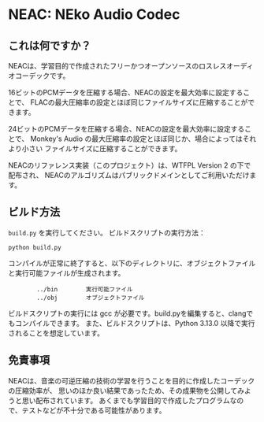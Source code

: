 # NEAC: NEko Audio Codec

## これは何ですか？
NEACは、学習目的で作成されたフリーかつオープンソースのロスレスオーディオコーデックです。

16ビットのPCMデータを圧縮する場合、NEACの設定を最大効率に設定することで、
FLACの最大圧縮率の設定とほぼ同じファイルサイズに圧縮することができます。

24ビットのPCMデータを圧縮する場合、NEACの設定を最大効率に設定することで、
Monkey's Audio の最大圧縮率の設定とほぼ同じか、場合によってはそれより小さい
ファイルサイズに圧縮することができます。

NEACのリファレンス実装（このプロジェクト）は、WTFPL Version 2 の下で配布され、
NEACのアルゴリズムはパブリックドメインとしてご利用いただけます。

## ビルド方法
``build.py`` を実行してください。
ビルドスクリプトの実行方法：

```
python build.py
```

コンパイルが正常に終了すると、以下のディレクトリに、オブジェクトファイルと実行可能ファイルが生成されます。

```
        ../bin        実行可能ファイル
        ../obj        オブジェクトファイル
```
ビルドスクリプトの実行には gcc が必要です。build.pyを編集すると、clangでもコンパイルできます。
また、ビルドスクリプトは、Python 3.13.0 以降で実行されることを想定しています。

## 免責事項
NEACは、音楽の可逆圧縮の技術の学習を行うことを目的に作成したコーデックの圧縮効率が、
思いのほか良い結果であったため、その成果物を公開してみようと思い配布されています。
あくまでも学習目的で作成したプログラムなので、テストなどが不十分である可能性があります。